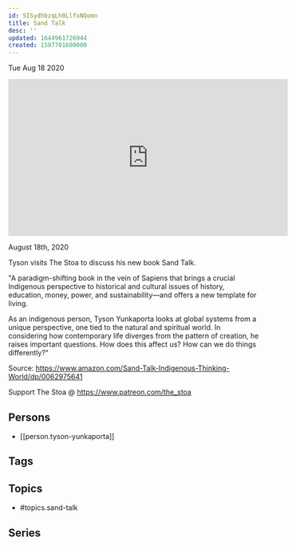 ```yaml
---
id: 5ISydhbzqLh0LlfxNQomn
title: Sand Talk
desc: ''
updated: 1644961726944
created: 1597701600000
---
```





Tue Aug 18 2020

<iframe width="560" height="315" src="https://www.youtube.com/embed/OCiDwUuibdg" title="Sand Talk w/ Tyson Yunkaporta" frameborder="0" allow="accelerometer; autoplay; clipboard-write; encrypted-media; gyroscope; picture-in-picture" allowfullscreen ></iframe>

August 18th, 2020

Tyson visits The Stoa to discuss his new book Sand Talk.

"A paradigm-shifting book in the vein of Sapiens that brings a crucial Indigenous perspective to historical and cultural issues of history, education, money, power, and sustainability―and offers a new template for living.

As an indigenous person, Tyson Yunkaporta looks at global systems from a unique perspective, one tied to the natural and spiritual world. In considering how contemporary life diverges from the pattern of creation, he raises important questions. How does this affect us? How can we do things differently?"

Source: https://www.amazon.com/Sand-Talk-Indigenous-Thinking-World/dp/0062975641

Support The Stoa @ https://www.patreon.com/the_stoa

## Persons

- [[person.tyson-yunkaporta]]

## Tags



## Topics

- #topics.sand-talk

## Series



